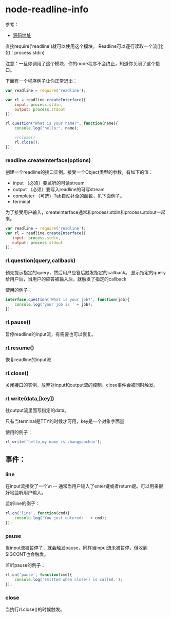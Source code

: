 node-readline-info
==================

参考：

* [源码地址](https://github.com/joyent/node/blob/master/lib/readline.js)

直接require('readline')就可以使用这个模块。
Readline可以逐行读取一个流(比如：process.stdin)

注意：一旦你调用了这个模块，你的node程序不会终止，知道你关闭了这个接口。

下面有一个程序例子让你正常退出：

```javascript
var readline = require('readline');

var rl = readline.createInterface({
    input: process.stdin,
    output: process.stdout
});

rl.question("What is your name?", function(name){
    console.log("hello:", name);

    //close()
    rl.close();
});
```


### readline.createInterface(options)

创建一个readline的接口实例。接受一个Object类型的参数，有如下的值：

* input      （必须）要监听的可读stream
* output     （必须）要写入readline的可写stream
* completer  （可选）Tab自动补全的函数，见下面例子。
* terminal 



为了接受用户输入，createInterface通常和process.stdin和process.stdout一起来。

```javascript
var readline = require('readline');
var rl = readline.createInterface({
   input: process.stdin,
   output: process.stdout 
});
```



### rl.question(query,callback)

预先提示指定的query，然后用户应答后触发指定的callback。
显示指定的query给用户后，当用户的应答被输入后，就触发了指定的callback



使用的例子：

```javascript
interface.question('What is your job?', function(job){
    console.log('your job is ' + job);
});
```


### rl.pause()

暂停readline的input流，有需要也可以恢复。


### rl.resume()

恢复readline的input流


### rl.close()

关闭接口的实例，放弃对input和output流的控制。close事件会被同时触发。



### rl.write(data,[key])

往output流里面写指定的data。

只有当terminal是TTY的时候才可用，key是一个对象字面量

使用的例子：

```javascript
rl.write('hello,my name is zhangyaochun');
```


## 事件：

### line

在input流接受了一个\n -- 通常当用户输入了enter键或者return键。可以用来很好地监听用户输入。

监听line的例子：

```javascript
rl.on('line', function(cmd){
    console.log('You just entered: ' + cmd);
});
```


### pause

当input流被暂停了，就会触发pause，同样当input流未被暂停，但收到SIGCONT也会触发。

监听pause的例子：

```javascript
rl.on('pause', function(cmd){
    console.log('Emitted when close() is called.');
});
```


### close

当执行rl.close()的时候触发。




